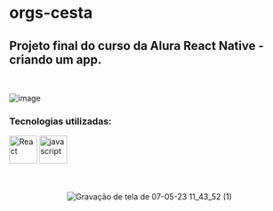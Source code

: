 # orgs-cesta

## Projeto final do curso da Alura React Native - criando um app.
<br/>


![image](https://user-images.githubusercontent.com/84424883/236684167-3c3ed62c-9d1c-4de7-bcee-541823cb75e0.png)

### Tecnologias utilizadas:
<div style="display=inline-block">
<img src="https://cdn.jsdelivr.net/gh/devicons/devicon/icons/react/react-original-wordmark.svg" alt="React" width="50px" height="50px" >
<img src="https://cdn.iconscout.com/icon/free/png-256/javascript-2752148-2284965.png" alt="javascript"width="50px" height="50px" >
 </div>
 <br/> <br/>

<div align="center">

![Gravação de tela de 07-05-23 11_43_52 (1)](https://user-images.githubusercontent.com/84424883/236684714-c03b33a9-cd1b-4737-a201-77446a30b555.gif)

</div>
 
